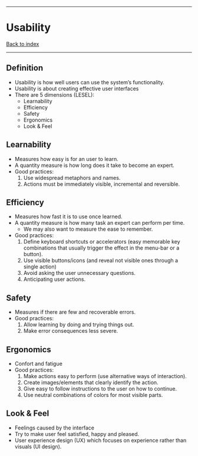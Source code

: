 

---
# Usability

[Back to index](../README.md)

---

## Definition

- Usability is how well users can use the system’s functionality.
- Usability is about creating effective user interfaces
- There are 5 dimensions (LESEL):
	- Learnability
	- Efficiency
	- Safety
	- Ergonomics
	- Look & Feel

## Learnability

- Measures how easy is for an user to learn.
- A quantity measure is how long does it take to become an expert.
- Good practices:
	1. Use widespread metaphors and names.
	2. Actions must be immediately visible, incremental and reversible.

## Efficiency

- Measures how fast it is to use once learned.
- A quantity measure is how many task an expert can perform per time.
	- We may also want to measure the ease to remember.
- Good practices:
	1. Define keyboard shortcuts or accelerators (easy memorable key combinations that usually trigger the effect in the menu-bar or a button).
	2. Use visible buttons/icons (and reveal not visible ones through a single action)
	3. Avoid asking the user unnecessary questions.
	4. Anticipating user actions.

## Safety

- Measures if there are few and recoverable errors.
- Good practices:
	1. Allow learning by doing and trying things out.
	2. Make error consequences less severe.
## Ergonomics

- Confort and fatigue
- Good practices:
	1. Make actions easy to perform (use alternative ways of interaction).
	2. Create images/elements that clearly identify the action.
	3. Give easy to follow instructions to the user on how to continue.
	4. Use neutral combinations of colors for most visible parts.
## Look & Feel

- Feelings caused by the interface
- Try to make user feel satisfied, happy and pleased.
- User experience design (UX) which focuses on experience rather than visuals (UI design).